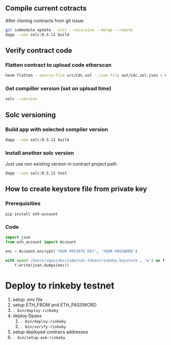 ## Compile current cotracts

After cloning contracts from git issue:

``` bash
git submodule update --init --recursive --merge --remote
dapp --use solc:0.5.11 build
```

## Verify contract code

### Flatten contract to upload code etherscan

```bash
hevm flatten --source-file src/Cdc.sol --json-file out/Cdc.sol.json > Cdc-flatt.sol
```

### Get compiller version (set on upload time)

```bash
solc --version
```

## Solc versioning

### Build app with selected compiler version

```bash
dapp --use solc:0.5.11 build
```

### Install another solc version

Just use non existing version in contract project path

```bash
dapp --use solc:0.5.11 test
```

## How to create keystore file from private key

### Prerequisities

`pip install eth-account`

### Code

```python
import json
from eth_account import Account

enc = Account.encrypt('YOUR PRIVATE KEY', 'YOUR PASSWORD')

with open('/Users/vgaicuks/code/cdc-token/rinkeby.keystore', 'w') as f:
    f.write(json.dumps(enc))

```

# Deploy to rinkeby testnet

1. setup .env file
2. setup ETH_FROM and ETH_PASSWORD
3. ``. bin/deploy-rinkeby``
4. deploy Dpass
    1. ``. bin/deploy-rinkeby``
    2. ``. bin/verify-rinkeby``
5. setup deployed contracs addresses
6. ``. bin/setup-asm-rinkeby``
